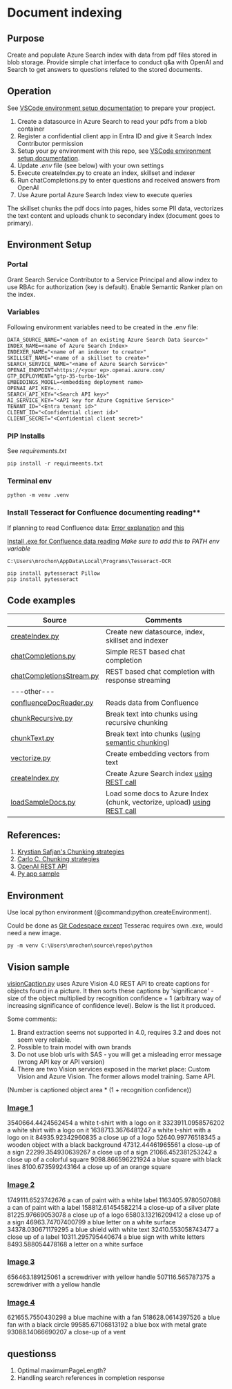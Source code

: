 # Document indexing

## Purpose

Create and populate Azure Search index with data from pdf files stored in blob storage. Provide simple chat interface to conduct q&a with OpenAI and Search to get answers to questions related to the stored documents.

## Operation

See [VSCode environment setup documentation](https://code.visualstudio.com/docs/python/environments) to prepare your propject.

1. Create a datasource in Azure Search to read your pdfs from a blob container
2. Register a confidential client app in Entra ID and give it Search Index Contributor permission
2. Setup your py environment with this repo, see [VSCode environment setup documentation](https://code.visualstudio.com/docs/python/environments).
4. Update *.env* file (see below) with your own settings
2. Execute createIndex.py to create an index, skillset and indexer
3. Run chatCompletions.py to enter questions and received answers from OpenAI
6. Use Azure portal Azure Search Index view to execute queries

The skillset chunks the pdf docs into pages, hides some PII data, vectorizes the text content and uploads chunk to secondary index (document goes to primary).

## Environment Setup

### Portal

Grant Search Service Contributor to a Service Principal and allow index to use RBAc for authorization (key is default).
Enable Semantic Ranker plan on the index.

### Variables

Following environment variables need to be created in the .env file:

```
DATA_SOURCE_NAME="<anem of an existing Azure Search Data Source>"
INDEX_NAME=<name of Azure Search Index>
INDEXER_NAME="<name of an indexer to create>"
SKILLSET_NAME="<name of a skillset to create>"
SEARCH_SERVICE_NAME="<name of Azure Search Service>"
OPENAI_ENDPOINT=https://<your ep>.openai.azure.com/
GTP_DEPLOYMENT="gtp-35-turbo-16k"
EMBEDDINGS_MODEL=<embedding deployment name>
OPENAI_API_KEY=...
SEARCH_API_KEY="<Search API key>"
AI_SERVICE_KEY="<API key for Azure Cognitive Service>"
TENANT_ID="<Entra tenant id>"
CLIENT_ID="<Confidential client id>"
CLIENT_SECRET="<Confidential client secret>"
```

### PIP Installs

See *requirements.txt*

```
pip install -r requirmeents.txt
```

### Terminal env

```python -m venv .venv```

### Install Tesseract for Confluence documenting reading**

If planning to read Confluence data:
[Error explanation](https://stackoverflow.com/questions/50951955/pytesseract-tesseractnotfound-error-tesseract-is-not-installed-or-its-not-i) and [this](https://stackoverflow.com/questions/50655738/how-do-i-resolve-a-tesseractnotfounderror)

[Install .exe for Confluence data reading](https://github.com/UB-Mannheim/tesseract/wiki)
*Make sure to add this to PATH env variable*
```
C:\Users\mrochon\AppData\Local\Programs\Tesseract-OCR
```

```
pip install pytesseract Pillow
pip install pytesseract
```

## Code examples

| Source | Comments |
| --- | --- |
| [createIndex.py](https://github.com/mrochon/python/blob/main/createIndex.py) | Create new datasource, index, skillset and indexer | 
| [chatCompletions.py](https://github.com/mrochon/python/blob/main/chatCompletions.py) | Simple REST based chat completion | 
| [chatCompletionsStream.py](https://github.com/mrochon/python/blob/main/chatCompletionsStream.py) | REST based chat completion with response streaming | 
| ---other--- |  | 
| [confluenceDocReader.py](https://github.com/mrochon/python/blob/main/confluenceDocReader.py) | Reads data from Confluence |
| [chunkRecursive.py](https://github.com/mrochon/python/blob/main/chunkRecursive.py) | Break text into chunks using recursive chunking |
| [chunkText.py](https://github.com/mrochon/python/blob/main/chunkText.py) | Break text into chunks ([using semantic chunking](https://python.langchain.com/docs/modules/data_connection/document_transformers/semantic-chunker/)) |
| [vectorize.py](https://github.com/mrochon/python/blob/main/vectorize.py) | Create embedding vectors from text |
| [createIndex.py](https://github.com/mrochon/python/blob/main/createIndex.py) | Create Azure Search index [using REST call](https://learn.microsoft.com/en-us/rest/api/searchservice/indexes/create?view=rest-searchservice-2023-11-01&tabs=HTTP)|
| [loadSampleDocs.py](https://github.com/mrochon/python/blob/main/loadSampleDocs.py) | Load some docs to Azure Index (chunk, vectorize, upload) [using REST call](hhttps://learn.microsoft.com/en-us/rest/api/searchservice/documents/?view=rest-searchservice-2023-11-01&tabs=HTTP)|



## References:

1. [Krystian Safjan's Chunking strategies](https://safjan.com/from-fixed-size-to-nlp-chunking-a-deep-dive-into-text-chunking-techniques/#google_vignette)
2. [Carlo C. Chunking strategies](https://medium.com/aimonks/chunking-strategies-for-more-effective-rag-through-llm-63ae7b046b46)
3. [OpenAI REST API](https://github.com/Azure/azure-rest-api-specs/blob/main/specification/cognitiveservices/data-plane/AzureOpenAI/inference/stable/2024-02-01/inference.json)
4. [Py app sample](https://github.com/Azure-Samples/azure-search-openai-demo/blob/main/app/backend/app.py)

## Environment

Use local python environment (@command:python.createEnvironment).

Could be done as [Git Codespace except](https://docs.github.com/en/codespaces/setting-up-your-project-for-codespaces/adding-a-dev-container-configuration/setting-up-your-python-project-for-codespaces) Tesserac requires own .exe, would need a new image.

```
py -m venv C:\Users\mrochon\source\repos\python 
```
## Vision sample

[visionCaption.py](https://github.com/mrochon/rag-python/blob/main/visionCaption.py) uses Azure Vision 4.0 REST API to create captions for objects found in a picture. It then sorts these captions by 'significance' - size of the object multiplied by recognition confidence + 1 (arbitrary way of increasing significance of confidence level). Below is the list it produced.

Some comments:

1. Brand extraction seems not supported in 4.0, requires 3.2 and does not seem very reliable.
2. Possible to train model with own brands
3. Do not use blob urls with SAS - you will get a misleading error message (wrong API key or API version)
4. There are two Vision services exposed in the market place: Custom Vision and Azure Vision. The former allows model training. Same API.

(Number is captioned object area * (1 + recognition confidence))

### [Image 1](https://i.etsystatic.com/51286668/r/il/27eaed/6014488641/il_1588xN.6014488641_bybu.jpg)
3540664.4424562454 a white t-shirt with a logo on it
3323911.0958576202 a white shirt with a logo on it
1638713.3676481247 a white t-shirt with a logo on it
84935.92342960835 a close up of a logo
52640.99776518345 a wooden object with a black background
47312.44461965561 a close-up of a sign
22299.354930639267 a close up of a sign
21066.452381253242 a close up of a colorful square
9098.866596221924 a blue square with black lines
8100.673599243164 a close up of an orange square

### [Image 2](https://mobileimages.lowes.com/productimages/cf75cdca-e41f-42f6-857f-aa49a5b10675/12161585.jpg)
1749111.6523742676 a can of paint with a white label
1163405.9780507088 a can of paint with a label
158812.61454582214 a close-up of a silver plate
81225.97669053078 a close up of a logo
65803.13216209412 a close up of a sign
46963.74707400799 a blue letter on a white surface
34378.030671179295 a blue shield with white text
32410.553058743477 a close up of a label
10311.295795440674 a blue sign with white letters
8493.588054478168 a letter on a white surface

### [Image 3](https://cdnimg.webstaurantstore.com/images/products/large/758110/2572441.jpg)
656463.189125061 a screwdriver with yellow handle
507116.565787375 a screwdriver with a yellow handle

### [Image 4](https://cdnimg.webstaurantstore.com/images/products/large/568760/2638325.jpg)
621655.7550430298 a blue machine with a fan
518628.0614397526 a blue fan with a black circle
99585.67106813192 a blue box with metal grate
93088.14066690207 a close-up of a vent


## questionss

1. Optimal maximumPageLength?
2. Handling search references in completion response
